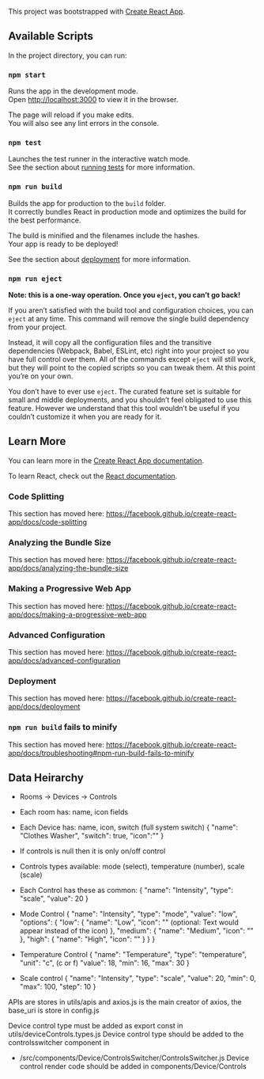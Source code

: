 This project was bootstrapped with [Create React App](https://github.com/facebook/create-react-app).

## Available Scripts

In the project directory, you can run:

### `npm start`

Runs the app in the development mode.<br>
Open [http://localhost:3000](http://localhost:3000) to view it in the browser.

The page will reload if you make edits.<br>
You will also see any lint errors in the console.

### `npm test`

Launches the test runner in the interactive watch mode.<br>
See the section about [running tests](https://facebook.github.io/create-react-app/docs/running-tests) for more information.

### `npm run build`

Builds the app for production to the `build` folder.<br>
It correctly bundles React in production mode and optimizes the build for the best performance.

The build is minified and the filenames include the hashes.<br>
Your app is ready to be deployed!

See the section about [deployment](https://facebook.github.io/create-react-app/docs/deployment) for more information.

### `npm run eject`

**Note: this is a one-way operation. Once you `eject`, you can’t go back!**

If you aren’t satisfied with the build tool and configuration choices, you can `eject` at any time. This command will remove the single build dependency from your project.

Instead, it will copy all the configuration files and the transitive dependencies (Webpack, Babel, ESLint, etc) right into your project so you have full control over them. All of the commands except `eject` will still work, but they will point to the copied scripts so you can tweak them. At this point you’re on your own.

You don’t have to ever use `eject`. The curated feature set is suitable for small and middle deployments, and you shouldn’t feel obligated to use this feature. However we understand that this tool wouldn’t be useful if you couldn’t customize it when you are ready for it.

## Learn More

You can learn more in the [Create React App documentation](https://facebook.github.io/create-react-app/docs/getting-started).

To learn React, check out the [React documentation](https://reactjs.org/).

### Code Splitting

This section has moved here: https://facebook.github.io/create-react-app/docs/code-splitting

### Analyzing the Bundle Size

This section has moved here: https://facebook.github.io/create-react-app/docs/analyzing-the-bundle-size

### Making a Progressive Web App

This section has moved here: https://facebook.github.io/create-react-app/docs/making-a-progressive-web-app

### Advanced Configuration

This section has moved here: https://facebook.github.io/create-react-app/docs/advanced-configuration

### Deployment

This section has moved here: https://facebook.github.io/create-react-app/docs/deployment

### `npm run build` fails to minify

This section has moved here: https://facebook.github.io/create-react-app/docs/troubleshooting#npm-run-build-fails-to-minify

## Data Heirarchy

- Rooms -> Devices -> Controls
- Each room has: name, icon fields
- Each Device has: name, icon, switch (full system switch)
  {
    "name": "Clothes Washer",
    "switch": true,
    "icon":""
  }

- If controls is null then it is only on/off control
- Controls types available: mode (select), temperature (number), scale (scale)
- Each Control has these as common:
  {
    "name": "Intensity",
    "type": "scale",
    "value": 20
  }

- Mode Control
  {
    "name": "Intensity",
    "type": "mode",
    "value": "low",
    "options": {
        "low": {
        "name": "Low",
        "icon": "" (optional: Text would appear instead of the icon)
        },
        "medium": {
        "name": "Medium",
        "icon": ""
        },
        "high": {
        "name": "High",
        "icon": ""
        }
    }
  }

- Temperature Control
 {
    "name": "Temperature",
    "type": "temperature",
    "unit": "c", (c or f)
    "value": 18,
    "min": 16,
    "max": 30
}

- Scale control
{
    "name": "Intensity",
    "type": "scale",
    "value": 20,
    "min": 0,
    "max": 100,
    "step": 10
}


APIs are stores in utils/apis and axios.js is the main creator of axios, the base_uri is store in config.js

Device control type must be added as export const in utils/deviceControls.types.js
Device control type should be added to the controlsswitcher component in 
  - /src/components/Device/ControlsSwitcher/ControlsSwitcher.js
Device control render code should be added in components/Device/Controls